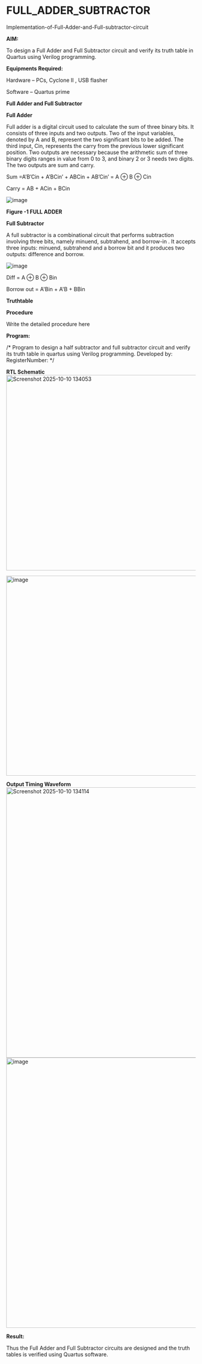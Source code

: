 # FULL_ADDER_SUBTRACTOR

Implementation-of-Full-Adder-and-Full-subtractor-circuit

**AIM:**

To design a Full Adder and Full Subtractor circuit and verify its truth table in Quartus using Verilog programming.

**Equipments Required:**

Hardware – PCs, Cyclone II , USB flasher

Software – Quartus prime

**Full Adder and Full Subtractor**

**Full Adder**

Full adder is a digital circuit used to calculate the sum of three binary bits. It consists of three inputs and two outputs. Two of the input variables, denoted by A and B, represent the two significant bits to be added. The third input, Cin, represents the carry from the previous lower significant position. Two outputs are necessary because the arithmetic sum of three binary digits ranges in value from 0 to 3, and binary 2 or 3 needs two digits. The two outputs are sum and carry.

Sum =A’B’Cin + A’BCin’ + ABCin + AB’Cin’ = A ⊕ B ⊕ Cin 

Carry = AB + ACin + BCin

![image](https://github.com/naavaneetha/FULL_ADDER_SUBTRACTOR/assets/154305477/0f30ba51-5ffb-4198-845f-18e054f675e7)

**Figure -1 FULL ADDER**

**Full Subtractor**

A full subtractor is a combinational circuit that performs subtraction involving three bits, namely minuend, subtrahend, and borrow-in . It accepts three inputs: minuend, subtrahend and a borrow bit and it produces two outputs: difference and borrow.

![image](https://github.com/naavaneetha/FULL_ADDER_SUBTRACTOR/assets/154305477/02b24f51-ab51-4304-9ad6-7b81ffc1ead5)

Diff = A ⊕ B ⊕ Bin 

Borrow out = A'Bin + A'B + BBin

**Truthtable**

**Procedure**

Write the detailed procedure here

**Program:**

/* Program to design a half subtractor and full subtractor circuit and verify its truth table in quartus using Verilog programming. Developed by: RegisterNumber:
*/

**RTL Schematic**
<img width="1173" height="520" alt="Screenshot 2025-10-10 134053" src="https://github.com/user-attachments/assets/72988407-1fe4-45bf-a035-a9f3290aa2ff" />


<img width="1325" height="532" alt="image" src="https://github.com/user-attachments/assets/dcdc673f-e3fa-4892-8c98-8f425678f8d5" />




**Output Timing Waveform**
<img width="1359" height="719" alt="Screenshot 2025-10-10 134114" src="https://github.com/user-attachments/assets/2b0d10a5-9bb6-4fed-bd25-45eba960c306" />
<img width="1441" height="719" alt="image" src="https://github.com/user-attachments/assets/47e9de26-66e3-4ce3-aba1-210341b9681b" />


**Result:**

Thus the Full Adder and Full Subtractor circuits are designed and the truth tables is verified using Quartus software.



